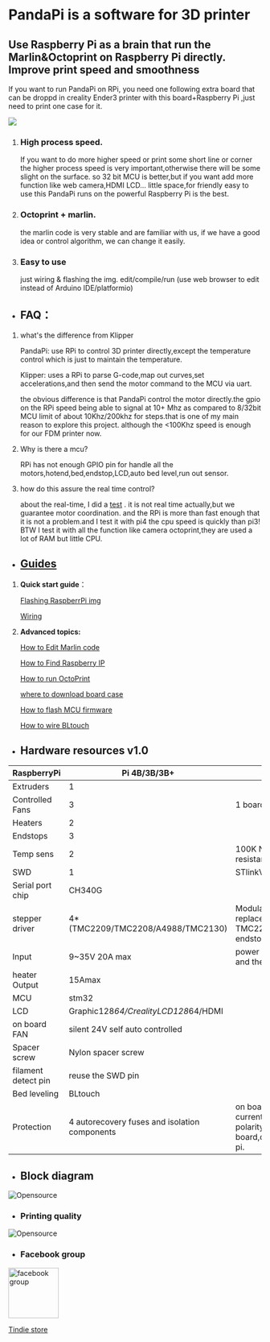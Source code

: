 # PandaPi is a software for 3D printer
##  Use Raspberry Pi as a brain that run the Marlin&Octoprint on Raspberry Pi directly. Improve print speed and smoothness
   If you want to run PandaPi on RPi, you need one following extra board that can be droppd in creality Ender3 printer with this board+Raspberry Pi ,just need to print one case for it.

![](https://raw.githubusercontent.com/markniu/PandaPi/master/doc/image/91109225253.jpg)

1. ### High process speed.
 
     If you want to do more higher speed or print some short line or corner the higher process speed is very important,otherwise there will be some slight on the surface. so 32 bit MCU is better,but if you want add more function like web camera,HDMI LCD... little space,for friendly easy to use this PandaPi runs on the powerful Raspberry Pi is the best. 

2. ### Octoprint + marlin.

    the marlin code is very stable and are familiar with us, if we have a good idea or control algorithm, we can change it easily. 
    
3. ### Easy to use

    just wiring & flashing the img. 
    edit/compile/run (use web browser to edit instead of Arduino IDE/platformio)

* ##  FAQ：
1. what's the difference from Klipper

    PandaPi: use RPi to control 3D printer directly,except the temperature control which is just to maintain the temperature.

    Klipper: uses a RPi to parse G-code,map out curves,set accelerations,and then send the motor command to the MCU via uart.

     the obvious difference is that PandaPi control the motor directly.the gpio on the RPi speed being able to signal at 10+ Mhz as compared to 8/32bit MCU limit of about 10Khz/200khz for steps.that is one of my main reason to explore this project. although the <100Khz speed is enough for our FDM printer now.

2. Why is there a mcu?

   RPi has not enough GPIO pin for handle all the motors,hotend,bed,endstop,LCD,auto bed level,run out sensor.

3. how do this assure the real time control?

   about the real-time, I did a [test](https://hackaday.io/project/166466-3dprinter-firmware-run-on-raspberrypi/log/167122-upgrade-to-real-time-linux) . it is not real time actually,but we guarantee motor coordination. and the RPi is more than fast enough that it is not a problem.and I test it with pi4 the cpu speed is quickly than pi3! BTW I test it with all the function like camera octoprint,they are used a lot of RAM but little CPU.

* ##   [Guides](https://github.com/markniu/PandaPi/wiki) 
1. **Quick start guide**：
 
   [Flashing RaspberrPi img](https://github.com/markniu/PandaPi/wiki/How-to-Flash-img-&-WIFI-setup)

   [Wiring](https://github.com/markniu/PandaPi/wiki/How-to-wire)

2. **Advanced topics:**

   [How to Edit Marlin code](https://github.com/markniu/PandaPi/wiki/How-to-Edit-Marlin-code)

   [How to Find Raspberry IP](https://github.com/markniu/PandaPi/wiki/How-to-Find-Raspberry-IP)

   [How to run OctoPrint](https://github.com/markniu/PandaPi/wiki/How-to-run-OctoPrint)


   [where to download board case](https://github.com/markniu/PandaPi/wiki/where-to-download--board-case)

   [How to flash MCU firmware](https://github.com/markniu/PandaPi/wiki/How-to-flash-MCU-firmware)

   [How to wire BLtouch](https://github.com/markniu/PandaPi/wiki/How-to-wire-BLtouch)

* ## Hardware resources v1.0 
RaspberryPi | Pi 4B/3B/3B+  | .
--- | --- | --- 
Extruders | 	1 | 	 
Controlled Fans | 	3	 |  1 board self controlled
Heaters   | 	2	 |  
Endstops   | 	3	 | 
Temp sens   | 	2	 |  100K NTC (thermal resistance)	
SWD   | 	1	 | STlinkV2
Serial port chip   | 	CH340G	 | 
stepper driver   |  4*(TMC2209/TMC2208/A4988/TMC2130)	 | Modular, replaceable,uart for TMC2209 sensorless endstop
Input   | 	9~35V 20A max	 | power both the board and the Raspberry Pi
heater Output   | 	15Amax	 | 
MCU   | 	stm32	 |  
LCD   | 	Graphic128*64/CrealityLCD128*64/HDMI	 | 
on board FAN   | 	silent 24V self auto controlled	 | 
Spacer screw   | 	Nylon spacer screw	 | 
filament detect pin    | 	  reuse the SWD pin   | 	
Bed leveling    | 	  BLtouch  | 	
Protection    | 	 4 autorecovery fuses and isolation components  | 	 on board for over-current and reverse polarity protection for board,drivers,raspberry pi.

* ## Block diagram
![Opensource](https://raw.githubusercontent.com/markniu/PandaPi/master/doc/dlg.png)

* ###   Printing quality


![Opensource](https://raw.githubusercontent.com/markniu/PandaPi/master/doc/image/xyz.jpg)


* ###  Facebook group
<a href="https://www.facebook.com/groups/380795976169477/"><img src="https://raw.githubusercontent.com/markniu/PandaPi/master/doc/Facebook.png" alt="facebook group" width="100" height="100"></a>

 [Tindie store](https://www.tindie.com/products/niujl123/upgrade-your-3d-printer-to-64-bit/)






